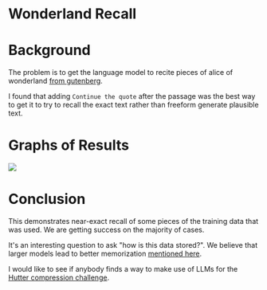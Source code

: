 # Wonderland Recall

# Background

The problem is to get the language model to recite pieces of alice of wonderland [from gutenberg](https://www.gutenberg.org/cache/epub/11/pg11.txt).

I found that adding `Continue the quote` after the passage was the best way to get it to try to recall the exact text rather than freeform generate plausible text.

# Graphs of Results

![](sin.png)

# Conclusion

This demonstrates near-exact recall of some pieces of the training data that was used. We are getting success on the majority of cases.

It's an interesting question to ask "how is this data stored?". We believe that larger models lead to better memorization [mentioned here](https://yaofu.notion.site/How-does-GPT-Obtain-its-Ability-Tracing-Emergent-Abilities-of-Language-Models-to-their-Sources-b9a57ac0fcf74f30a1ab9e3e36fa1dc1).

I would like to see if anybody finds a way to make use of LLMs for the [Hutter compression challenge](http://prize.hutter1.net/).
